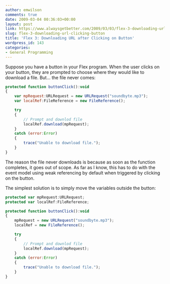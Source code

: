 ```yaml
---
author: emwilson
comments: true
date: 2009-03-04 00:36:03+00:00
layout: post
link: https://www.alwaysgetbetter.com/2009/03/03/flex-3-downloading-url-clicking-button/
slug: flex-3-downloading-url-clicking-button
title: 'Flex 3: Downloading URL after Clicking on Button'
wordpress_id: 143
categories:
- General Programming
---
```


Suppose you have a button in your Flex program. When the user clicks on your button, they are prompted to choose where they would like to download a file. But... the file never comes:

```javascript
protected function buttonClick():void
{
    var mpRequest:URLRequest = new URLRequest("soundbyte.mp3");
    var localRef:FileReference = new FileReference();  

    try
    {
        // Prompt and downlod file
        localRef.download(mpRequest);
    }
    catch (error:Error)
    {
        trace("Unable to download file.");
    }
} 
```

The reason the file never downloads is because as soon as the function completes, it goes out of scope. As far as I know, this has to do with the event model using weak referencing by default when triggered by clicking on the button.

The simplest solution is to simply move the variables outside the button:

```javascript
protected var mpRequest:URLRequest;
protected var localRef:FileReference;

protected function buttonClick():void
{
    mpRequest = new URLRequest("soundbyte.mp3");
    localRef = new FileReference();  

    try
    {
        // Prompt and downlod file
        localRef.download(mpRequest);
    }
    catch (error:Error)
    {
        trace("Unable to download file.");
    }
} 
```
